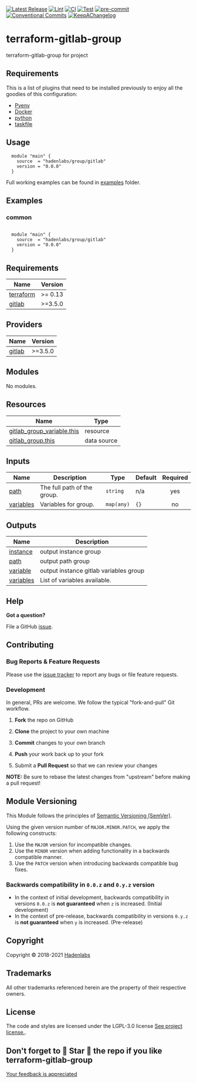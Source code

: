  <!-- Space: TerraformGitlabGroup --> 
<!-- Title: Project --> 



<!--


  ** DO NOT EDIT THIS FILE
  **
  ** 1) Make all changes to `provision/generator/README.yaml`
  ** 2) Run`task readme` to rebuild this file.
  **
  ** (We maintain HUNDREDS of open source projects. This is how we maintain our sanity.)
  **


  -->


 [![Latest Release](https://img.shields.io/github/release/hadenlabs/terraform-gitlab-group)](https://github.com/hadenlabs/terraform-gitlab-group/releases) [![Lint](https://img.shields.io/github/workflow/status/hadenlabs/terraform-gitlab-group/lint-code)](https://github.com/hadenlabs/terraform-gitlab-group/actions?workflow=lint-code) [![CI](https://img.shields.io/github/workflow/status/hadenlabs/terraform-gitlab-group/ci)](https://github.com/hadenlabs/terraform-gitlab-group/actions?workflow=ci) [![Test](https://img.shields.io/github/workflow/status/hadenlabs/terraform-gitlab-group/test)](https://github.com/hadenlabs/terraform-gitlab-group/actions?workflow=test) [![pre-commit](https://img.shields.io/badge/pre--commit-enabled-brightgreen?logo=pre-commit&logoColor=white)](https://github.com/pre-commit/pre-commit) [![Conventional Commits](https://img.shields.io/badge/Conventional%20Commits-1.0.0-yellow)](https://conventionalcommits.org) [![KeepAChangelog](https://img.shields.io/badge/Keep%20A%20Changelog-1.0.0-%23E05735)](https://keepachangelog.com)

# terraform-gitlab-group




terraform-gitlab-group for project 











## Requirements


This is a list of plugins that need to be installed previously to enjoy all the goodies of this configuration:

- [Pyenv](https://github.com/pyenv/pyenv)
- [Docker](https://www.docker.com/)
- [python](https://www.python.org)
- [taskfile](https://github.com/go-task/task)





## Usage


```hcl
  module "main" {
    source  = "hadenlabs/group/gitlab"
    version = "0.0.0"
  }

```

Full working examples can be found in [examples](./examples) folder.






## Examples

### common

```hcl

  module "main" {
    source  = "hadenlabs/group/gitlab"
    version = "0.0.0"
  }
```



 <!-- BEGIN_TF_DOCS -->
## Requirements

| Name | Version |
|------|---------|
| <a name="requirement_terraform"></a> [terraform](#requirement\_terraform) | >= 0.13 |
| <a name="requirement_gitlab"></a> [gitlab](#requirement\_gitlab) | >=3.5.0 |

## Providers

| Name | Version |
|------|---------|
| <a name="provider_gitlab"></a> [gitlab](#provider\_gitlab) | >=3.5.0 |

## Modules

No modules.

## Resources

| Name | Type |
|------|------|
| [gitlab_group_variable.this](https://registry.terraform.io/providers/gitlabhq/gitlab/latest/docs/resources/group_variable) | resource |
| [gitlab_group.this](https://registry.terraform.io/providers/gitlabhq/gitlab/latest/docs/data-sources/group) | data source |

## Inputs

| Name | Description | Type | Default | Required |
|------|-------------|------|---------|:--------:|
| <a name="input_path"></a> [path](#input\_path) | The full path of the group. | `string` | n/a | yes |
| <a name="input_variables"></a> [variables](#input\_variables) | Variables for group. | `map(any)` | `{}` | no |

## Outputs

| Name | Description |
|------|-------------|
| <a name="output_instance"></a> [instance](#output\_instance) | output instance group |
| <a name="output_path"></a> [path](#output\_path) | output path group |
| <a name="output_variable"></a> [variable](#output\_variable) | output instance gitlab variables group |
| <a name="output_variables"></a> [variables](#output\_variables) | List of variables available. |
<!-- END_TF_DOCS -->





## Help

**Got a question?**

File a GitHub [issue](https://github.com/hadenlabs/terraform-gitlab-group/issues).


## Contributing

### Bug Reports & Feature Requests


Please use the [issue tracker](https://github.com/hadenlabs/terraform-gitlab-group/issues) to report any bugs or file feature requests.


### Development

In general, PRs are welcome. We follow the typical "fork-and-pull" Git workflow.

1.  **Fork** the repo on GitHub
2.  **Clone** the project to your own machine
3.  **Commit** changes to your own branch
4.  **Push** your work back up to your fork

5.  Submit a **Pull Request** so that we can review your changes



**NOTE:** Be sure to rebase the latest changes from "upstream" before making a pull request!


## Module Versioning

This Module follows the principles of [Semantic Versioning (SemVer)](https://semver.org/).

Using the given version number of `MAJOR.MINOR.PATCH`, we apply the following constructs:

1. Use the `MAJOR` version for incompatible changes.
1. Use the `MINOR` version when adding functionality in a backwards compatible manner.
1. Use the `PATCH` version when introducing backwards compatible bug fixes.

### Backwards compatibility in `0.0.z` and `0.y.z` version

- In the context of initial development, backwards compatibility in versions `0.0.z` is **not guaranteed** when `z` is
  increased. (Initial development)
- In the context of pre-release, backwards compatibility in versions `0.y.z` is **not guaranteed** when `y` is
  increased. (Pre-release)




## Copyright

Copyright © 2018-2021 [Hadenlabs](https://hadenlabs.com)



## Trademarks

All other trademarks referenced herein are the property of their respective owners.






## License

The code and styles are licensed under the LGPL-3.0 license [See project license.](LICENSE).



## Don't forget to 🌟 Star 🌟 the repo if you like terraform-gitlab-group


[Your feedback is appreciated](https://github.com/hadenlabs/terraform-gitlab-group/issues)

